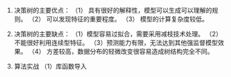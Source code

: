 1. 决策树的主要优点：
   （1） 具有很好的解释性，模型可以生成可以理解的规则。
   （2） 可以发现特征的重要程度。
   （3） 模型的计算复杂度较低。

2. 决策树的主要缺点：
   （1）模型容易过拟合，需要采用减枝技术处理。
   （2）不能很好利用连续型特征。
   （3）预测能力有限，无法达到其他强监督模型效果。
   （4） 方差较高，数据分布的轻微改变很容易造成树结构完全不同。

3. 算法实战
   （1）库函数导入

   